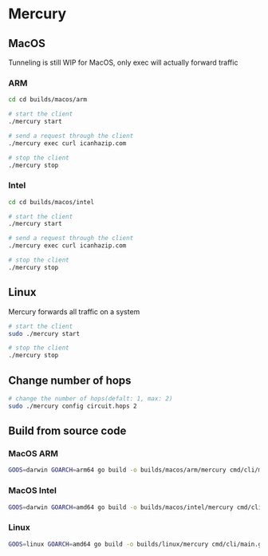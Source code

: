 # Mercury

## MacOS
Tunneling is still WIP for MacOS, only exec will actually forward traffic

### ARM
```bash
cd cd builds/macos/arm

# start the client
./mercury start

# send a request through the client
./mercury exec curl icanhazip.com

# stop the client
./mercury stop
```

### Intel
```bash
cd cd builds/macos/intel

# start the client
./mercury start

# send a request through the client
./mercury exec curl icanhazip.com

# stop the client
./mercury stop
```

## Linux
Mercury forwards all traffic on a system
```bash
# start the client
sudo ./mercury start

# stop the client
./mercury stop
```

## Change number of hops
```bash
# change the number of hops(defalt: 1, max: 2)
sudo ./mercury config circuit.hops 2
```

## Build from source code

### MacOS ARM
```bash
GOOS=darwin GOARCH=arm64 go build -o builds/macos/arm/mercury cmd/cli/main.go
```

### MacOS Intel
```bash
GOOS=darwin GOARCH=amd64 go build -o builds/macos/intel/mercury cmd/cli/main.go
```

### Linux
```bash
GOOS=linux GOARCH=amd64 go build -o builds/linux/mercury cmd/cli/main.go
```
